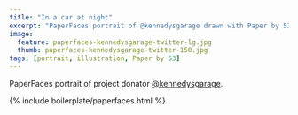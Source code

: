 ```yaml
---
title: "In a car at night"
excerpt: "PaperFaces portrait of @kennedysgarage drawn with Paper by 53 on an iPad."
image: 
  feature: paperfaces-kennedysgarage-twitter-lg.jpg
  thumb: paperfaces-kennedysgarage-twitter-150.jpg
tags: [portrait, illustration, Paper by 53]
---
```


PaperFaces portrait of project donator [@kennedysgarage](http://twitter.com/kennedysgarage).

{% include boilerplate/paperfaces.html %}